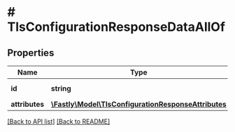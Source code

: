 # # TlsConfigurationResponseDataAllOf

## Properties

Name | Type | Description | Notes
------------ | ------------- | ------------- | -------------
**id** | **string** |  | [optional] [readonly] 
**attributes** | [**\Fastly\Model\TlsConfigurationResponseAttributes**](TlsConfigurationResponseAttributes.md) |  | [optional] 


[[Back to API list]](../../README.md#endpoints) [[Back to README]](../../README.md)
